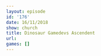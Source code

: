 ```yaml
---
layout: episode
id: '176'
date: 16/11/2018
show: church
title: Dinosaur Gamedevs Ascendent
url: 
games: []
---
```

